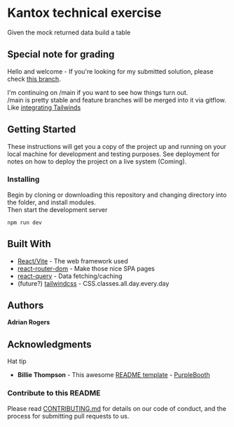 # Kantox technical exercise

Given the mock returned data build a table

## Special note for grading

Hello and welcome - If you're looking for my submitted solution, please check [this branch](https://github.com/adritek/kantox-table/tree/got-to-here-test).

I'm continuing on /main if you want to see how things turn out.  
/main is pretty stable and feature branches will be merged into it via gitflow.  
Like [integrating Tailwinds](https://github.com/adritek/kantox-table/tree/feature-integrate-tailwinds)

## Getting Started

These instructions will get you a copy of the project up and running on your local machine for development and testing purposes. See deployment for notes on how to deploy the project on a live system (Coming).

### Installing

Begin by cloning or downloading this repository and changing directory into the folder, and install modules.  
Then start the development server

```
npm run dev
```

## Built With

- [React/Vite](https://vite.dev/) - The web framework used
- [react-router-dom](https://reactrouter.com/home) - Make those nice SPA pages
- [react-query](https://tanstack.com/) - Data fetching/caching
- (future?) [tailwindcss](https://tailwindcss.com/) - CSS.classes.all.day.every.day

## Authors

**Adrian Rogers**

## Acknowledgments

Hat tip

- **Billie Thompson** - This awesome [README template](https://gist.github.com/PurpleBooth/b24679402957c63ec426) - [PurpleBooth](https://github.com/PurpleBooth)

### Contribute to this README

Please read [CONTRIBUTING.md](https://gist.github.com/PurpleBooth/b24679402957c63ec426) for details on our code of conduct, and the process for submitting pull requests to us.
